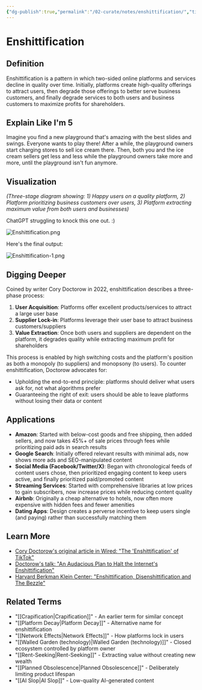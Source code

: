 ```yaml
---
{"dg-publish":true,"permalink":"/02-curate/notes/enshittification/","title":"Enshittification","tags":["enshittification"]}
---
```


# Enshittification

## **Definition**

Enshittification is a pattern in which two-sided online platforms and services decline in quality over time. Initially, platforms create high-quality offerings to attract users, then degrade those offerings to better serve business customers, and finally degrade services to both users and business customers to maximize profits for shareholders.

## **Explain Like I'm 5**

Imagine you find a new playground that's amazing with the best slides and swings. Everyone wants to play there! After a while, the playground owners start charging stores to sell ice cream there. Then, both you and the ice cream sellers get less and less while the playground owners take more and more, until the playground isn't fun anymore.

## **Visualization**

_(Three-stage diagram showing: 1) Happy users on a quality platform, 2) Platform prioritizing business customers over users, 3) Platform extracting maximum value from both users and businesses)_

ChatGPT struggling to knock this one out. :) 

![Enshittification.png](/img/user/04%20META/Assets/Enshittification.png)

Here's the final output:

![Enshittification-1.png](/img/user/04%20META/Assets/Enshittification-1.png)
## **Digging Deeper**

Coined by writer Cory Doctorow in 2022, enshittification describes a three-phase process:

1. **User Acquisition**: Platforms offer excellent products/services to attract a large user base
2. **Supplier Lock-in**: Platforms leverage their user base to attract business customers/suppliers
3. **Value Extraction**: Once both users and suppliers are dependent on the platform, it degrades quality while extracting maximum profit for shareholders

This process is enabled by high switching costs and the platform's position as both a monopoly (to suppliers) and monopsony (to users). To counter enshittification, Doctorow advocates for:

- Upholding the end-to-end principle: platforms should deliver what users ask for, not what algorithms prefer
- Guaranteeing the right of exit: users should be able to leave platforms without losing their data or content

## **Applications**

- **Amazon**: Started with below-cost goods and free shipping, then added sellers, and now takes 45%+ of sale prices through fees while prioritizing paid ads in search results
- **Google Search**: Initially offered relevant results with minimal ads, now shows more ads and SEO-manipulated content
- **Social Media (Facebook/Twitter/X)**: Began with chronological feeds of content users chose, then prioritized engaging content to keep users active, and finally prioritized paid/promoted content
- **Streaming Services**: Started with comprehensive libraries at low prices to gain subscribers, now increase prices while reducing content quality
- **Airbnb**: Originally a cheap alternative to hotels, now often more expensive with hidden fees and fewer amenities
- **Dating Apps**: Design creates a perverse incentive to keep users single (and paying) rather than successfully matching them

## **Learn More**

- [Cory Doctorow's original article in Wired: "The 'Enshittification' of TikTok"](https://www.wired.com/story/tiktok-platforms-cory-doctorow/)
- [Doctorow's talk: "An Audacious Plan to Halt the Internet's Enshittification"](https://www.youtube.com/watch?v=rimtaSgGz_4)
- [Harvard Berkman Klein Center: "Enshittification, Disenshittification and The Bezzle"](https://cyber.harvard.edu/events/enshittification-disenshittification-and-bezzle-cory-doctorow-conversation-randall-munroe)

## **Related Terms**

- "[[Crapification\|Crapification]]" - An earlier term for similar concept
- "[[Platform Decay\|Platform Decay]]" - Alternative name for enshittification
- "[[Network Effects\|Network Effects]]" - How platforms lock in users
- "[[Walled Garden (technology)\|Walled Garden (technology)]]" - Closed ecosystem controlled by platform owner
- "[[Rent-Seeking\|Rent-Seeking]]" - Extracting value without creating new wealth
- "[[Planned Obsolescence\|Planned Obsolescence]]" - Deliberately limiting product lifespan
- "[[AI Slop\|AI Slop]]" - Low-quality AI-generated content